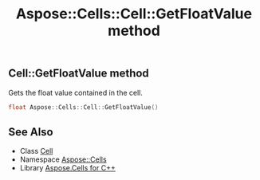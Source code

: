 ﻿---
title: Aspose::Cells::Cell::GetFloatValue method
linktitle: GetFloatValue
second_title: Aspose.Cells for C++ API Reference
description: 'Aspose::Cells::Cell::GetFloatValue method. Gets the float value contained in the cell in C++.'
type: docs
weight: 2200
url: /cpp/aspose.cells/cell/getfloatvalue/
---
## Cell::GetFloatValue method


Gets the float value contained in the cell.

```cpp
float Aspose::Cells::Cell::GetFloatValue()
```

## See Also

* Class [Cell](../)
* Namespace [Aspose::Cells](../../)
* Library [Aspose.Cells for C++](../../../)
